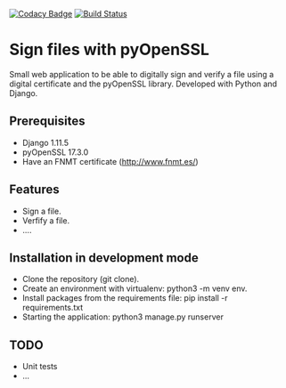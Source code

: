 
[![Codacy Badge](https://api.codacy.com/project/badge/Grade/da9e29eec06f44ed9dfca76f073f18b3)](https://www.codacy.com/app/jchierro/sign-files-with-pyOpenSSL?utm_source=github.com&utm_medium=referral&utm_content=jchierro/sign-files-with-pyOpenSSL&utm_campaign=badger)
[![Build Status](https://travis-ci.org/jchierro/sign-files-with-pyOpenSSL.svg?branch=master)](https://travis-ci.org/jchierro/sign-files-with-pyOpenSSL)

# Sign files with pyOpenSSL

Small web application to be able to digitally sign and verify a file using a digital certificate and the pyOpenSSL library. Developed with Python and Django.

## Prerequisites
 - Django 1.11.5
 - pyOpenSSL 17.3.0
 - Have an FNMT certificate (http://www.fnmt.es/)

## Features
 - Sign a file.
 - Verfify a file.
 - ....
 
## Installation in development mode
 - Clone the repository (git clone).
 - Create an environment with virtualenv: python3 -m venv env.
 - Install packages from the requirements file: pip install -r requirements.txt
 - Starting the application: python3 manage.py runserver

## TODO
 - Unit tests
 - ... 
